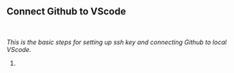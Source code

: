## **Connect Github to VScode**
<br>

*This is the basic steps for setting up ssh key and connecting Github to local VScode.*
<br>

1. 